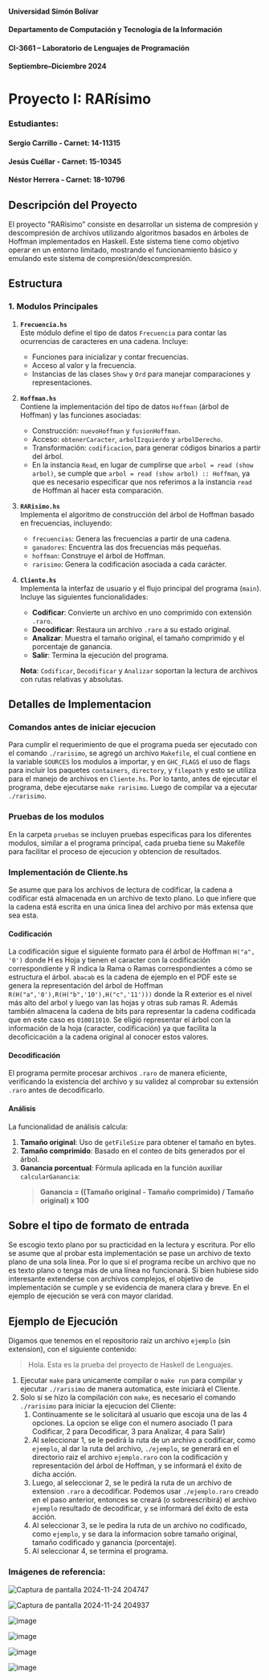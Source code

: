 #### Universidad Simón Bolívar
#### Departamento de Computación y Tecnología de la Información
#### CI-3661 – Laboratorio de Lenguajes de Programación
#### Septiembre–Diciembre 2024

# Proyecto I: RARísimo

### Estudiantes:

#### Sergio Carrillo - Carnet: 14-11315
#### Jesús  Cuéllar  - Carnet: 15-10345
#### Néstor Herrera  - Carnet: 18-10796

## **Descripción del Proyecto**

El proyecto "RARísimo" consiste en desarrollar un sistema de compresión y descompresión de archivos utilizando algoritmos basados en árboles de Hoffman implementados en Haskell. Este sistema tiene como objetivo operar en un entorno limitado, mostrando el funcionamiento básico y emulando este sistema de compresión/descompresión.

## **Estructura**

### **1. Modulos Principales**

1. **`Frecuencia.hs`**  
   Este módulo define el tipo de datos `Frecuencia` para contar las ocurrencias de caracteres en una cadena. Incluye:
   - Funciones para inicializar y contar frecuencias.
   - Acceso al valor y la frecuencia.
   - Instancias de las clases `Show` y `Ord` para manejar comparaciones y representaciones.

2. **`Hoffman.hs`**  
   Contiene la implementación del tipo de datos `Hoffman` (árbol de Hoffman) y las funciones asociadas:
   - Construcción: `nuevoHoffman` y `fusionHoffman`.
   - Acceso: `obtenerCaracter`, `arbolIzquierdo` y `arbolDerecho`.
   - Transformación: `codificacion`, para generar códigos binarios a partir del árbol.
   - En la instancia `Read`, en lugar de cumplirse que `arbol = read (show arbol)`, se cumple que `arbol = read (show arbol) :: Hoffman`, ya que es necesario especificar que nos referimos a la instancia `read` de Hoffman al hacer esta comparación.

3. **`RARisimo.hs`**  
   Implementa el algoritmo de construcción del árbol de Hoffman basado en frecuencias, incluyendo:
   - `frecuencias`: Genera las frecuencias a partir de una cadena.
   - `ganadores`: Encuentra las dos frecuencias más pequeñas.
   - `hoffman`: Construye el árbol de Hoffman.
   - `rarisimo`: Genera la codificación asociada a cada carácter.

4. **`Cliente.hs`**  
   Implementa la interfaz de usuario y el flujo principal del programa (`main`).
   Incluye las siguientes funcionalidades:
   - **Codificar**: Convierte un archivo en uno comprimido con extensión `.raro`.
   - **Decodificar**: Restaura un archivo `.raro` a su estado original.
   - **Analizar**: Muestra el tamaño original, el tamaño comprimido y el porcentaje de ganancia.
   - **Salir**: Termina la ejecución del programa.

   **Nota**: `Codificar`, `Decodificar` y `Analizar` soportan la lectura de archivos con rutas relativas y absolutas.  

## Detalles de Implementacion

### Comandos antes de iniciar ejecucion

Para cumplir el requerimiento de que el programa pueda ser ejecutado con el comando `./rarisimo`, se agregó un archivo `Makefile`, el cual contiene en la variable `SOURCES` los modulos a importar, y en `GHC_FLAGS` el uso de flags para incluir los paquetes `containers`, `directory`, y `filepath` y esto se utiliza para el manejo de archivos en `Cliente.hs`. Por lo tanto, antes de ejecutar el programa, debe ejecutarse `make rarisimo`. Luego de compilar va a ejecutar `./rarisimo`.

### Pruebas de los modulos

En la carpeta `pruebas` se incluyen pruebas especificas para los diferentes modulos, similar a el programa principal, cada prueba tiene su Makefile para facilitar el proceso de ejecucion y obtencion de resultados.

### Implementación de Cliente.hs

Se asume que para los archivos de lectura de codificar, la cadena a codificar está almacenada en un archivo de texto plano. Lo que infiere que la cadena está escrita en una única linea del archivo por más extensa que sea esta.

#### **Codificación**
La codificación sigue el siguiente formato para él árbol de Hoffman `H("a", '0')` donde H es Hoja y tienen el caracter con la codificación correspondiente y R indica la Rama o Ramas correspondientes a cómo se estructura el árbol. 
`abacab` es la cadena de ejemplo en el PDF este se genera la representación del árbol de Hoffman `R(H("a",'0'),R(H("b",'10'),H("c",'11')))` donde la R exterior es el nivel más alto del arbol y luego van las hojas y otras sub ramas R. Además también almacena la cadena de bits para representar la cadena codificada que en este caso es `010011010`. Se eligió representar el árbol con la información de la hoja (caracter, codificación) ya que facilita la decoficicación a la cadena original al conocer estos valores.

#### **Decodificación**
El programa permite procesar archivos `.raro` de manera eficiente, verificando la existencia del archivo y su validez al comprobar su extensión `.raro` antes de decodificarlo.

#### **Análisis**
La funcionalidad de análisis calcula:
1. **Tamaño original**: Uso de `getFileSize` para obtener el tamaño en bytes.
2. **Tamaño comprimido**: Basado en el conteo de bits generados por el árbol.
3. **Ganancia porcentual**: Fórmula aplicada en la función auxiliar `calcularGanancia`:
   > **Ganancia = ((Tamaño original - Tamaño comprimido) / Tamaño original) x 100**

## Sobre el tipo de formato de entrada
Se escogio texto plano por su practicidad en la lectura y escritura. Por ello se asume que al probar esta implementación se pase un archivo de texto plano de una sola línea.
Por lo que si el programa recibe un archivo que no es texto plano o tenga más de una línea no funcionará. Si bien hubiese sido interesante extenderse con archivos complejos, el objetivo de implementación se cumple y se evidencia de manera clara y breve. En el ejemplo de ejecución se verá con mayor claridad. 

## **Ejemplo de Ejecución**

Digamos que tenemos en el repositorio raíz un archivo `ejemplo` (sin extension), con el siguiente contenido:

> Hola. Esta es la prueba del proyecto de Haskell de Lenguajes.

1. Ejecutar `make` para unicamente compilar o `make run` para compilar y ejecutar `./rarisimo` de manera automatica, este iniciará el Cliente.
2. Solo si se hizo la compilación con `make`, es necesario el comando `./rarisimo` para iniciar la ejecucion del Cliente:
   1. Continuamente se le solicitará al usuario que escoja una de las 4 opciones. La opcion se elige con el numero asociado (1 para Codificar, 2 para Decodificar, 3 para Analizar, 4 para Salir)
   2. Al seleccionar 1, se le pedirá la ruta de un archivo a codificar, como `ejemplo`, al dar la ruta del archivo, `./ejemplo`, se generará en el directorio raiz el archivo `ejemplo.raro` con la codificación y representación del árbol de Hoffman, y se informará el éxito de dicha acción.
   3. Luego, al seleccionar 2, se le pedirá la ruta de un archivo de extension `.raro` a decodificar. Podemos usar `./ejemplo.raro` creado en el paso anterior, entonces se creará (o sobreescribirá) el archivo `ejemplo` resultado de decodificar, y se informará del éxito de esta acción.
   4. Al seleccionar 3, se le pedira la ruta de un archivo no codificado, como `ejemplo`, y se dara la informacion sobre tamaño original, tamaño codificado y ganancia (porcentaje).
   5. Al seleccionar 4, se termina el programa.

### Imágenes de referencia:
![Captura de pantalla 2024-11-24 204747](https://github.com/user-attachments/assets/1e436ef8-be0a-4e43-8106-af93532ca090)

![Captura de pantalla 2024-11-24 204937](https://github.com/user-attachments/assets/73949b04-624a-49a0-a068-8b801cfc4dfe)

![image](https://github.com/user-attachments/assets/7c3bb1df-d851-4e0f-87e1-ab223eb2d39d)

![image](https://github.com/user-attachments/assets/9d5fc428-1585-4ef2-a087-a632bebfc25c)

![image](https://github.com/user-attachments/assets/d5446c8b-d30f-417c-90df-aeebad31e7e3)

![image](https://github.com/user-attachments/assets/c42d459f-6612-486b-b2f6-993f283cc468)
